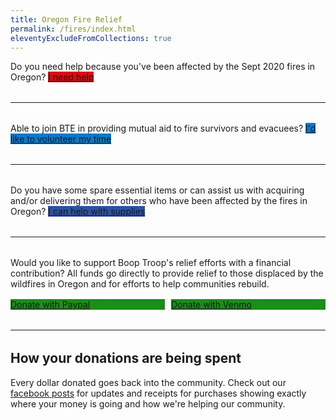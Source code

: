 ```yaml
---
title: Oregon Fire Relief
permalink: /fires/index.html
eleventyExcludeFromCollections: true
---
```

<div style="margin-bottom: 2rem">
  Do you need help because you've been affected by the Sept 2020 fires in Oregon?
  <a href="/fire-help/" target="_blank" class="button" style="margin-top: 1rem; background-color: #dc0b0b">I need help</a>
</div>
<hr style="margin-bottom: 2rem">
<div style="margin-bottom: 2rem">
  Able to join BTE in providing mutual aid to fire survivors and evacuees?
  <a href="/fire-volunteer/" target="_blank" class="button" style="margin-top: 1rem; background-color: #087acc">I'd like to volunteer my time</a>
</div>
<hr style="margin-bottom: 2rem">
<div style="margin-bottom: 2rem">
  Do you have some spare essential items or can assist us with acquiring and/or delivering them for others who have been affected by the fires in Oregon?
  <a href="/fire-donate/" target="_blank" class="button" style="margin-top: 1rem; background-color: #2c52a7">I can help with supplies</a>
</div>
<hr style="margin-bottom: 2rem">
<div style="margin-bottom: 2rem">
  Would you like to support Boop Troop's relief efforts with a financial contribution? All funds go directly to provide relief to those displaced by the wildfires in Oregon and for efforts to help communities rebuild.
  <div style="display: flex; justify-content: space-between">
    <a href="https://www.paypal.com/biz/fund?id=9H82HTQH46S3S" target="_blank" class="button" style="margin-top: 1rem; background-color: #1a8e18; width: 49%">Donate with Paypal</a>
    <a href="https://venmo.com/booptroopeugene" target="_blank" class="button" style="margin-top: 1rem; background-color: #1a8e18; width: 49%">Donate with Venmo</a>
  </div>
</div>
<hr style="margin-bottom: 2rem">

<h2>How your donations are being spent</h2>
<p>Every dollar donated goes back into the community. Check out our <a href="https://www.facebook.com/booptroopeugene/posts/162893318803552" target="_blank">facebook posts</a> for updates and receipts for purchases showing exactly where your money is going and how we're helping our community.</p>